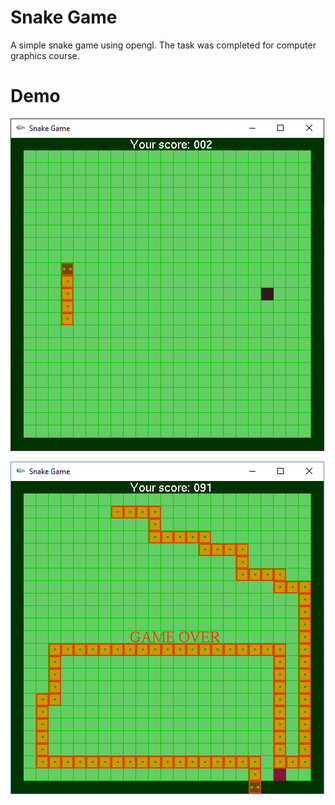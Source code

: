 # Snake Game

A simple snake game using opengl. The task was completed for computer graphics course.

# Demo

![alt text](https://github.com/bi11a1/GLUT-project/blob/master/Demo%20images/pic1.PNG)

![alt text](https://github.com/bi11a1/GLUT-project/blob/master/Demo%20images/pic2.PNG)
